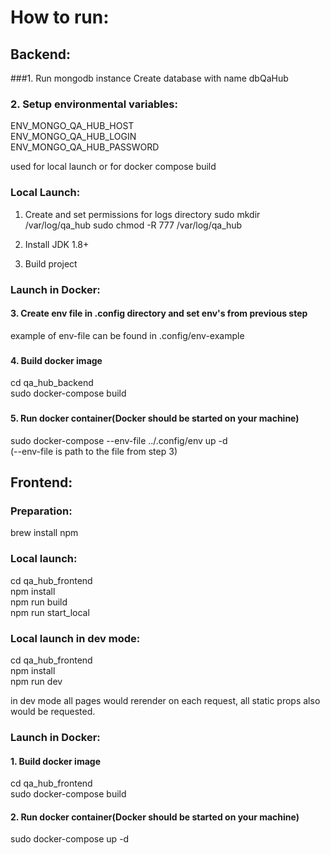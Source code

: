 # How to run:

##
## Backend:
###1. Run mongodb instance
Create database with name dbQaHub

####
### 2. Setup environmental variables:
ENV_MONGO_QA_HUB_HOST  \
ENV_MONGO_QA_HUB_LOGIN  \
ENV_MONGO_QA_HUB_PASSWORD

used for local launch or for docker compose build

### Local Launch:
1. Create and set permissions for logs directory
sudo mkdir /var/log/qa_hub
sudo chmod -R 777 /var/log/qa_hub

2. Install JDK 1.8+
3. Build project

### Launch in Docker:
#### 3. Create env file in .config directory and set env's from previous step
example of env-file can be found in .config/env-example

###
#### 4. Build docker image
cd qa_hub_backend \
sudo docker-compose build

###
#### 5. Run docker container(Docker should be started on your machine)
sudo docker-compose --env-file ../.config/env up -d \
(--env-file is path to the file from step 3)

## Frontend:
####
### Preparation:
brew install npm

### Local launch: 
cd qa_hub_frontend \
npm install \
npm run build \
npm run start_local

### Local launch in dev mode:
cd qa_hub_frontend \
npm install \
npm run dev

in dev mode all pages would rerender on each request, all static props also would be requested.

### Launch in Docker:
#### 1. Build docker image
cd qa_hub_frontend \
sudo docker-compose build

#### 2. Run docker container(Docker should be started on your machine)
sudo docker-compose up -d